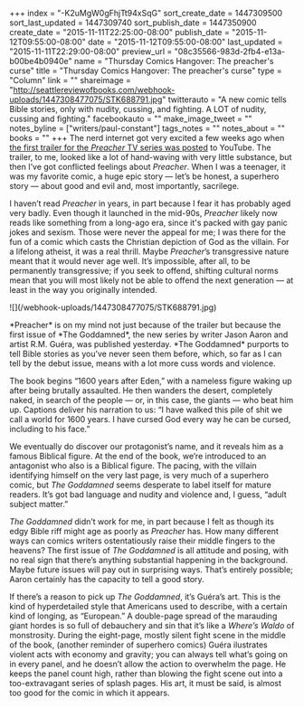 +++
index = "-K2uMgW0gFhjTt94xSqG"
sort_create_date = 1447309500
sort_last_updated = 1447309740
sort_publish_date = 1447350900
create_date = "2015-11-11T22:25:00-08:00"
publish_date = "2015-11-12T09:55:00-08:00"
date = "2015-11-12T09:55:00-08:00"
last_updated = "2015-11-11T22:29:00-08:00"
preview_url = "08c35566-983d-2fb4-e13a-b00be4b0940e"
name = "Thursday Comics Hangover: The preacher's curse"
title = "Thursday Comics Hangover: The preacher's curse"
type = "Column"
link = ""
shareimage = "http://seattlereviewofbooks.com/webhook-uploads/1447308477075/STK688791.jpg"
twitterauto = "A new comic tells Bible stories, only with nudity, cussing, and fighting. A LOT of nudity, cussing and fighting."
facebookauto = ""
make_image_tweet = ""
notes_byline = ["writers/paul-constant"]
tags_notes = ""
notes_about = ""
books = ""
+++
The nerd internet got very excited a few weeks ago when [the first trailer for the *Preacher* TV series was posted](https://www.youtube.com/watch?v=UNgI2sRzr8I) to YouTube. The trailer, to me, looked like a lot of hand-waving with very little substance, but then I’ve got conflicted feelings about *Preacher*. When I was a teenager, it was my favorite comic, a huge epic story — let’s be honest, a superhero story — about good and evil and, most importantly, sacrilege. 

I haven’t read *Preacher* in years, in part because I fear it has probably aged very badly. Even though it launched in the mid-90s, *Preacher* likely now reads like something from a long-ago era, since it's packed with gay panic jokes and sexism. Those were never the appeal for me; I was there for the fun of a comic which casts the Christian depiction of God as the villain. For a lifelong atheist, it was a real thrill. Maybe *Preacher*’s transgressive nature meant that it would never age well. It’s impossible, after all, to be permanently transgressive; if you seek to offend, shifting cultural norms mean that you will most likely not be able to offend the next generation — at least in the way you originally intended.

<p class="image-left">![](/webhook-uploads/1447308477075/STK688791.jpg)</p>*Preacher* is on my mind not just because of the trailer but because the first issue of *The Goddamned*, the new series by writer Jason Aaron and artist R.M. Guéra, was published yesterday. *The Goddamned* purports to tell Bible stories as you’ve never seen them before, which, so far as I can tell by the debut issue, means with a lot more cuss words and violence.

The book begins “1600 years after Eden,” with a nameless figure waking up after being brutally assaulted. He then wanders the desert, completely naked, in search of the people — or, in this case, the giants — who beat him up. Captions deliver his narration to us: “I have walked this pile of shit we call a world for 1600 years. I have cursed God every way he can be cursed, including to his face.”

We eventually do discover our protagonist’s name, and it reveals him as a famous Biblical figure. At the end of the book, we’re introduced to an antagonist who also is a Biblical figure. The pacing, with the villain identifying himself on the very last page, is very much of a superhero comic, but *The Goddamned* seems desperate to label itself for mature readers. It’s got bad language and nudity and violence and, I guess, “adult subject matter.”

*The Goddamned* didn’t work for me, in part because I felt as though its edgy Bible riff might age as poorly as *Preacher* has. How many different ways can comics writers ostentatiously raise their middle fingers to the heavens? The first issue of *The Goddamned* is all attitude and posing, with no real sign that there’s anything substantial happening in the background. Maybe future issues will pay out in surprising ways. That’s entirely possible; Aaron certainly has the capacity to tell a good story.

If there’s a reason to pick up *The Goddamned*, it’s Guéra’s art. This is the kind of hyperdetailed style that Americans used to describe, with a certain kind of longing, as “European.” A double-page spread of the marauding giant hordes is so full of debauchery and sin that it’s like a *Where’s Waldo* of monstrosity. During the eight-page, mostly silent fight scene in the middle of the book, (another reminder of superhero comics) Guéra ilustrates violent acts with economy and gravity; you can always tell what’s going on in every panel, and he doesn’t allow the action to overwhelm the page. He keeps the panel count high, rather than blowing the fight scene out into a too-extravagant series of splash pages. His art, it must be said, is almost too good for the comic in which it appears. 